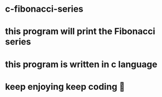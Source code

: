 # c-fibonacci-series
# this program will print the Fibonacci series
# this program is written in c language
# keep enjoying keep coding 💛

